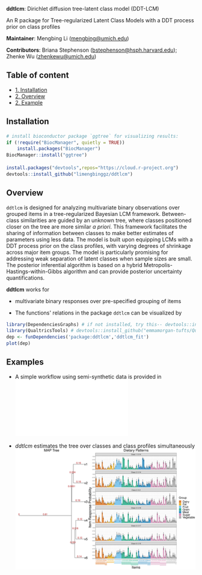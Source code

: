 **ddtlcm**: Dirichlet diffusion tree-latent class model (DDT-LCM)

An R package for Tree-regularized Latent Class Models with a DDT process prior on class profiles

**Maintainer**: Mengbing Li (mengbing@umich.edu)

**Contributors**: Briana Stephenson (bstephenson@hsph.harvard.edu); Zhenke Wu (zhenkewu@umich.edu)

<!-- **References**: If you are using **lotR** for tree-integrative latent class analysis, 
please cite the following preprint:
 -->

<!-- |       | Citation     | Paper Link
| -------------  | -------------  | -------------  |
| Bayesian tree-integrative LCM    | Li M, Park D, Aziz M, Liu CM, Price L, Wu Z (2021). Integrating Sample Similarity Information into Latent Class Analysis: A Tree-Structured Shrinkage Approach. *Biometrics*.   |[Link](https://onlinelibrary.wiley.com/doi/abs/10.1111/biom.13580)| 
 -->

## Table of content
- [1. Installation](#id-section1)
- [2. Overview](#id-section2)
- [2. Example](#id-section3)

<div id='id-section1'/>

Installation
--------------
```r
# install bioconductor package `ggtree` for visualizing results:
if (!require("BiocManager", quietly = TRUE))
    install.packages("BiocManager")
BiocManager::install("ggtree")

install.packages("devtools",repos="https://cloud.r-project.org")
devtools::install_github("limengbinggz/ddtlcm")
```




<div id='id-section2'/>

Overview
----------
`ddtlcm` is designed for analyzing multivariate binary observations over grouped items in a tree-regularized Bayesian LCM framework. Between-class similarities are guided by an unknown tree, where classes positioned closer on the tree are more similar _a priori_. This framework facilitates the sharing of information between classes to make better estimates of parameters using less data. The model is built upon equipping LCMs with a DDT process prior on the class profiles, with varying degrees of shrinkage across major item groups. The model is particularly promising for addressing weak separation of latent classes when sample sizes are small. The posterior inferential algorithm is based on 
a hybrid Metropolis-Hastings-within-Gibbs algorithm and can provide posterior uncertainty quantifications.


**ddtlcm** works for 

* multivariate binary responses over pre-specified grouping of items


* The functions' relations in the package `ddtlcm` can be visualized by

```r
library(DependenciesGraphs) # if not installed, try this-- devtools::install_github("datastorm-open/DependenciesGraphs")
library(QualtricsTools) # devtools::install_github("emmamorgan-tufts/QualtricsTools")
dep <- funDependencies('package:ddtlcm','ddtlcm_fit')
plot(dep)
```


<div id='id-section3'/>

Examples 
---------

* A simple workflow using semi-synthetic data is provided in ![](inst/ddtlcm_workflow_example.pdf)

* *ddtlcm* estimates the tree over classes and class profiles simultaneously ![](inst/ddtlcm_output_example.png)


